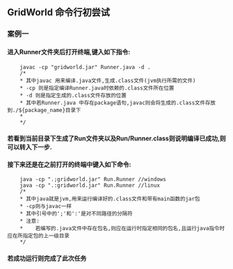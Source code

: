 ## GridWorld 命令行初尝试

### 案例一

#### 进入Runner文件夹后打开终端,键入如下指令:

```shell
    javac -cp "gridworld.jar" Runner.java -d .
    /*
    * 其中javac 用来编译.java文件,生成.class文件(jvm执行所需的文件)
    * -cp 则是指定编译Runner.java时依赖的.class文件所在位置
    * -d 则是指定生成的.class文件存放的位置
    * 其中若Runner.java 中存在package语句,javac则会将生成的.class文件存放到./${package_name}目录下
    *
    */
```

#### 若看到当前目录下生成了Run文件夹以及Run/Runner.class则说明编译已成功,则可以转入下一步.

#### 接下来还是在之前打开的终端中键入如下命令:

```shell
    java -cp ".;gridworld.jar" Run.Runner //windows
    java -cp ".:gridworld.jar" Run.Runner //linux
    /*
    * 其中java就是jvm,用来运行编译好的.class文件和带有main函数的jar包
    * -cp则与javac一样
    * 其中引号中的';'和':'是对不同路径的分隔符
    * 注意:
    *    若编写的.java文件中存在包名,则应在运行时指定相同的包名,且运行java指令时应在所指定包的上一级目录
    */
```

#### 若成功运行则完成了此次任务

